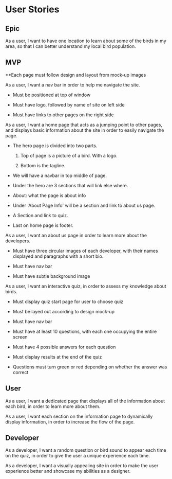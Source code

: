 # User Stories #


## Epic ##

As a user, I want to have one location to learn about some of the birds in my area, so that I can better understand my local bird population.

## MVP ##

**Each page must follow design and layout from mock-up images

As a user, I want a nav bar in order to help me navigate the site.

  - Must be positioned at top of window
  
  - Must have logo, followed by name of site on left side
  
  - Must have links to other pages on the right side

As a user, I want a home page that acts as a jumping point to other pages, and displays basic information about the site in order to easily navigate the page.

  - The hero page is divided into two parts.
  
    1. Top of page is a picture of a bird. With a logo.
  
    2. Bottom is the tagline. 
  
  - We will have a navbar in top middle of page.
  
  - Under the hero are 3 sections that will link else where.
  
  - About: what the page is about info
  
  - Under 'About Page Info' will be a section and link to about us page.
  
  - A Section and link to quiz.
  
  - Last on home page is footer.
 
 
As a user, I want an about us page in order to learn more about the developers.

  - Must have three circular images of each developer, with their names displayed and paragraphs with a short bio.
  
  - Must have nav bar
  
  - Must have subtle background image

As a user, I want an interactive quiz, in order to assess my knowledge about birds.

  - Must display quiz start page for user to choose quiz

  - Must be layed out according to design mock-up
  
  - Must have nav bar
  
  - Must have at least 10 questions, with each one occupying the entire screen
  
  - Must have 4 possible answers for each question
  
  - Must display results at the end of the quiz
  
  - Questions must turn green or red depending on whether the answer was correct
  

## User ##



As a user, I want a dedicated page that displays all of the information about each bird, in order to learn more about them.

As a user, I want each section on the information page to dynamically display information, in order to increase the flow of the page.

## Developer ##

As a developer, I want a random question or bird sound to appear each time on the quiz, in order to give the user a unique experience each time.

As a developer, I want a visually appealing site in order to make the user experience better and showcase my abilities as a designer.
